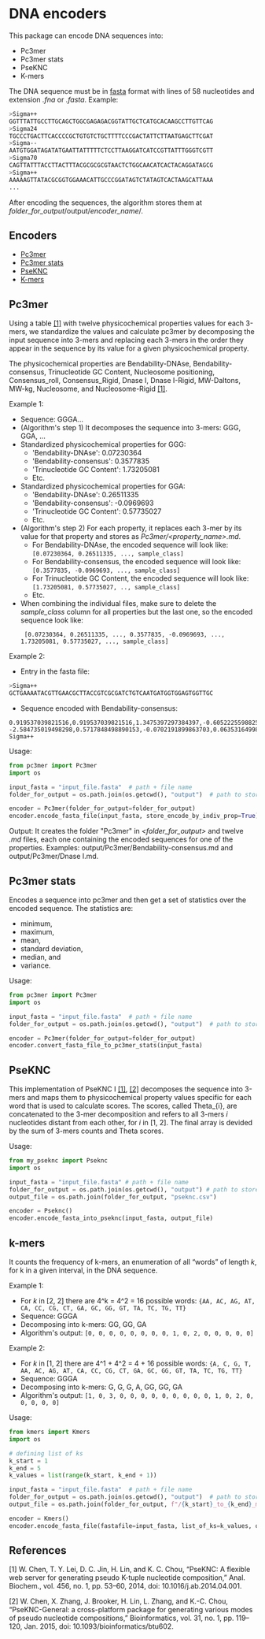 # DNA encoders

This package can encode DNA sequences into:

* Pc3mer
* Pc3mer stats
* PseKNC
* K-mers

The DNA sequence must be in [fasta](https://en.wikipedia.org/wiki/FASTA_format) format with lines of 58 nucleotides and extension _.fna_ or _.fasta_. Example:

```bash
>Sigma++
GGTTTATTGCCTTGCAGCTGGCGAGAGACGGTATTGCTCATGCACAAGCCTTGTTCAG
>Sigma24
TGCCCTGACTTCACCCCGCTGTGTCTGCTTTTCCCGACTATTCTTAATGAGCTTCGAT
>Sigma--
AATGTGGATAGATATGAATTATTTTTCTCCTTAAGGATCATCCGTTATTTGGGTCGTT
>Sigma70
CAGTTATTTACCTTACTTTACGCGCGCGTAACTCTGGCAACATCACTACAGGATAGCG
>Sigma++
AAAAAGTTATACGCGGTGGAAACATTGCCCGGATAGTCTATAGTCACTAAGCATTAAA
...
```

After encoding the sequences, the algorithm stores them at _folder_for_output_/output/_encoder_name_/.

## Encoders
* [Pc3mer](#pc3mer)
* [Pc3mer stats](#pc3mer-stats)
* [PseKNC](#pseknc)
* [K-mers](#k-mers)

## Pc3mer
Using a table [[1]](#1) with twelve physicochemical properties values for each 3-mers, we standardize the values and calculate pc3mer by decomposing the input sequence into 3-mers and replacing each 3-mers in the order they appear in the sequence by its value for a given physicochemical property.

The physicochemical properties are Bendability-DNAse, Bendability-consensus, Trinucleotide GC Content, Nucleosome positioning, Consensus_roll, Consensus_Rigid, Dnase I, Dnase I-Rigid, MW-Daltons, MW-kg, Nucleosome, and Nucleosome-Rigid [[1]](#1).

Example 1:
* Sequence: GGGA...
* (Algorithm's step 1) It decomposes the sequence into 3-mers: GGG, GGA, ...
* Standardized physicochemical properties for GGG: 
  * 'Bendability-DNAse': 0.07230364 
  * 'Bendability-consensus': 0.3577835
  * 'Trinucleotide GC Content': 1.73205081
  * Etc.
* Standardized physicochemical properties for GGA:
  * 'Bendability-DNAse': 0.26511335
  * 'Bendability-consensus': -0.0969693
  * 'Trinucleotide GC Content': 0.57735027
  * Etc.
* (Algorithm's step 2) For each property, it replaces each 3-mer by its value for that property and stores as _Pc3mer/<property_name>.md_. 
  * For Bendability-DNAse, the encoded sequence will look like: ```[0.07230364, 0.26511335, ..., sample_class]```
  * For Bendability-consensus, the encoded sequence will look like: ```[0.3577835, -0.0969693, ..., sample_class]```
  * For Trinucleotide GC Content, the encoded sequence will look like: ```[1.73205081, 0.57735027, .., sample_class]```
  * Etc.
* When combining the individual files, make sure to delete the _sample_class_ column for all properties but the last one, so the encoded sequence look like:
  ```
   [0.07230364, 0.26511335, ..., 0.3577835, -0.0969693, ..., 1.73205081, 0.57735027, ..., sample_class]
  ```
  
Example 2:
* Entry in the fasta file: 
```bash
>Sigma++
GCTGAAAATACGTTGAACGCTTACCGTCGCGATCTGTCAATGATGGTGGAGTGGTTGC
```

* Sequence encoded with Bendability-consensus:
```
0.919537039821516,0.919537039821516,1.3475397297384397,-0.605222559882525,-2.745236029467144,-2.745236029467144, -2.584735019498298,0.5717848498890153,-0.0702191899863703,0.06353164998766837,0.06353164998766837,..., Sigma++
```

Usage:

```python
from pc3mer import Pc3mer
import os

input_fasta = "input_file.fasta"  # path + file name
folder_for_output = os.path.join(os.getcwd(), "output")  # path to store the output

encoder = Pc3mer(folder_for_output=folder_for_output)
encoder.encode_fasta_file(input_fasta, store_encode_by_indiv_prop=True)
```

Output:
It creates the folder "Pc3mer" in _<folder_for_output>_ and twelve _.md_ files, each one containing the encoded sequences for one of the properties. Examples: output/Pc3mer/Bendability-consensus.md and output/Pc3mer/Dnase I.md.

## Pc3mer stats
Encodes a sequence into pc3mer and then get a set of statistics over the encoded sequence. The statistics are:
* minimum, 
* maximum,
* mean,
* standard deviation,
* median, and 
* variance. 

Usage:

```python
from pc3mer import Pc3mer
import os

input_fasta = "input_file.fasta"  # path + file name
folder_for_output = os.path.join(os.getcwd(), "output")  # path to store the output

encoder = Pc3mer(folder_for_output=folder_for_output)
encoder.convert_fasta_file_to_pc3mer_stats(input_fasta)
```

## PseKNC
This implementation of PseKNC I [[1]](#1), [[2]](#2) decomposes the sequence into 3-mers and maps them to physicochemical property values specific for each word that is used to calculate scores. The scores, called Theta_{i}, are concatenated to the 3-mer decomposition and refers to all 3-mers _i_ nucleotides distant from each other, for _i_ in [1, 2]. The final array is devided by the sum of 3-mers counts and Theta scores.

Usage:
```python
from my_pseknc import Pseknc
import os

input_fasta = "input_file.fasta" # path + file name
folder_for_output = os.path.join(os.getcwd(), "output") # path to store the output
output_file = os.path.join(folder_for_output, "pseknc.csv")

encoder = Pseknc()
encoder.encode_fasta_into_pseknc(input_fasta, output_file)
```


## k-mers
It counts the frequency of k-mers, an enumeration of all “words” of length _k_, for k in a given interval, in the DNA sequence. 

Example 1: 
* For _k_ in [2, 2] there are 4^k = 4^2 = 16 possible words: 
  ```{AA, AC, AG, AT, CA, CC, CG, CT, GA, GC, GG, GT, TA, TC, TG, TT}```
* Sequence: GGGA
* Decomposing into k-mers: GG, GG, GA
* Algorithm's output:
  ```[0, 0, 0, 0, 0, 0, 0, 0, 1, 0, 2, 0, 0, 0, 0, 0]```


Example 2:
* For _k_ in [1, 2] there are 4^1 + 4^2 = 4 + 16 possible words: 
  ```{A, C, G, T, AA, AC, AG, AT, CA, CC, CG, CT, GA, GC, GG, GT, TA, TC, TG, TT}``` 
* Sequence: GGGA
* Decomposing into k-mers: G, G, G, A, GG, GG, GA
* Algorithm's output:
  ```[1, 0, 3, 0, 0, 0, 0, 0, 0, 0, 0, 0, 1, 0, 2, 0, 0, 0, 0, 0]```
  
Usage:

```python
from kmers import Kmers
import os

# defining list of ks
k_start = 1
k_end = 5
k_values = list(range(k_start, k_end + 1))

input_fasta = "input_file.fasta"  # path + file name
folder_for_output = os.path.join(os.getcwd(), "output")  # path to store the output
output_file = os.path.join(folder_for_output, f"/{k_start}_to_{k_end}_mers.csv")

encoder = Kmers()
encoder.encode_fasta_file(fastafile=input_fasta, list_of_ks=k_values, outputfile=output_file)
```

## References
<a id="1">[1]</a> W. Chen, T. Y. Lei, D. C. Jin, H. Lin, and K. C. Chou, “PseKNC: A flexible web server for generating pseudo K-tuple nucleotide composition,” Anal. Biochem., vol. 456, no. 1, pp. 53–60, 2014, doi: 10.1016/j.ab.2014.04.001.

<a id="2">[2]</a> W. Chen, X. Zhang, J. Brooker, H. Lin, L. Zhang, and K.-C. Chou, “PseKNC-General: a cross-platform package for generating various modes of pseudo nucleotide compositions,” Bioinformatics, vol. 31, no. 1, pp. 119–120, Jan. 2015, doi: 10.1093/bioinformatics/btu602.

